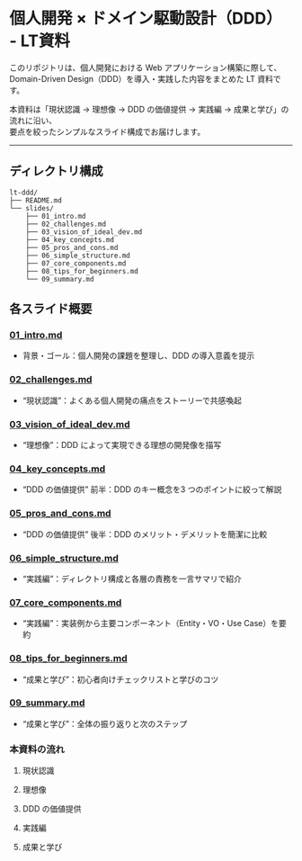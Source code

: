 # 個人開発 × ドメイン駆動設計（DDD） - LT資料

このリポジトリは、個人開発における Web アプリケーション構築に際して、  
Domain-Driven Design（DDD）を導入・実践した内容をまとめた LT 資料です。

本資料は「現状認識 → 理想像 → DDD の価値提供 → 実践編 → 成果と学び」の流れに沿い、  
要点を絞ったシンプルなスライド構成でお届けします。

---

## ディレクトリ構成

```plain
lt-ddd/
├── README.md
└── slides/
    ├── 01_intro.md
    ├── 02_challenges.md
    ├── 03_vision_of_ideal_dev.md
    ├── 04_key_concepts.md         
    ├── 05_pros_and_cons.md
    ├── 06_simple_structure.md   
    ├── 07_core_components.md    
    ├── 08_tips_for_beginners.md
    └── 09_summary.md
```




## 各スライド概要
### [01_intro.md](./slides/01_intro.md)

- 背景・ゴール：個人開発の課題を整理し、DDD の導入意義を提示

### [02_challenges.md](./slides/02_challenges.md)

- “現状認識”：よくある個人開発の痛点をストーリーで共感喚起

### [03_vision_of_ideal_dev.md](./slides/03_vision_of_ideal_dev.md)

- “理想像”：DDD によって実現できる理想の開発像を描写

### [04_key_concepts.md](./slides/04_key_concepts.md)

- “DDD の価値提供” 前半：DDD のキー概念を3 つのポイントに絞って解説

### [05_pros_and_cons.md](./slides/05_pros_and_cons.md)

- “DDD の価値提供” 後半：DDD のメリット・デメリットを簡潔に比較

### [06_simple_structure.md](./slides/06_simple_structure.md)

- “実践編”：ディレクトリ構成と各層の責務を一言サマリで紹介

### [07_core_components.md](./slides/07_core_components.md)

- “実践編”：実装例から主要コンポーネント（Entity・VO・Use Case）を要約

### [08_tips_for_beginners.md](./slides/08_tips_for_beginners.md)

- “成果と学び”：初心者向けチェックリストと学びのコツ

### [09_summary.md](./slides/09_summary.md)

- “成果と学び”：全体の振り返りと次のステップ


### 本資料の流れ
1. 現状認識

2. 理想像

3. DDD の価値提供

4. 実践編

5. 成果と学び

